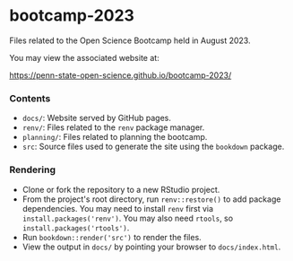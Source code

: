 # bootcamp-2023

Files related to the Open Science Bootcamp held in August 2023.

You may view the associated website at: 

<https://penn-state-open-science.github.io/bootcamp-2023/>

### Contents

- `docs/`: Website served by GitHub pages.
- `renv/`: Files related to the `renv` package manager.
- `planning/`: Files related to planning the bootcamp.
- `src`: Source files used to generate the site using the `bookdown` package.

### Rendering

- Clone or fork the repository to a new RStudio project.
- From the project's root directory, run `renv::restore()` to add package dependencies. You may need to install `renv` first via `install.packages('renv')`. You may also need `rtools`, so `install.packages('rtools')`.
- Run `bookdown::render('src')` to render the files.
- View the output in `docs/` by pointing your browser to `docs/index.html`.

